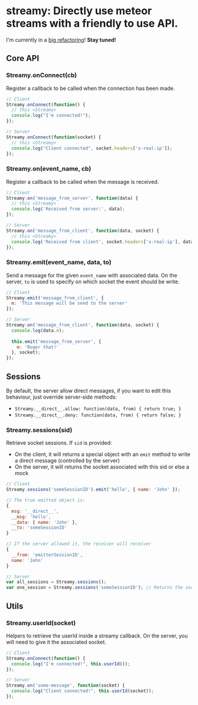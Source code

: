 # streamy: Directly use meteor streams with a friendly to use API.

I'm currently in a [big refactoring](https://github.com/YuukanOO/streamy/tree/dev)! **Stay tuned!**

## Core API

### Streamy.onConnect(cb)

Register a callback to be called when the connection has been made.

```javascript
// Client
Streamy.onConnect(function() {
  // this <Streamy>
  console.log("I'm connected!");
});

// Server
Streamy.onConnect(function(socket) {
  // this <Streamy>
  console.log("Client connected", socket.headers['x-real-ip']);
});
```

### Streamy.on(event_name, cb)

Register a callback to be called when the message is received.

```javascript
// Client
Streamy.on('message_from_server', function(data) {
  // this <Streamy>
  console.log('Received from server:', data);
});

// Server
Streamy.on('message_from_client', function(data, socket) {
  // this <Streamy>
  console.log('Received from client', socket.headers['x-real-ip'], data);
});
```

### Streamy.emit(event_name, data, to)

Send a message for the given `event_name` with associated data.
On the server, `to` is used to specify on which socket the event should be write.

```javascript
// Client
Streamy.emit('message_from_client', {
  m: 'This message will be send to the server'
});

// Server
Streamy.on('message_from_client', function(data, socket) {
  console.log(data.m);
  
  this.emit('message_from_server', {
    m: 'Roger that!'
  }, socket);
});

```

## Sessions

By default, the server allow direct messages, if you want to edit this behaviour, just override server-side methods:

- `Streamy.__direct__.allow: function(data, from) { return true; }`
- `Streamy.__direct__.deny: function(data, from) { return false; }`

### Streamy.sessions(sid)

Retrieve socket sessions. If `sid` is provided:

- On the client, it will returns a special object with an `emit` method to write a direct message (controlled by the server)
- On the server, it will returns the socket associated with this sid or else a mock

```javascript
// Client
Streamy.sessions('someSessionID').emit('hello', { name: 'John' });

// The true emitted object is:
{
  msg: '__direct__',
  __msg: 'hello',
  __data: { name: 'John' },
  __to: 'someSessionID'
}

// If the server allowed it, the receiver will receiver
{
  __from: 'emitterSessionID',
  name: 'John'
}

// Server
var all_sessions = Streamy.sessions();
var one_session = Streamy.sessions('someSessionID'); // Returns the socket
```

## Utils

### Streamy.userId(socket)

Helpers to retrieve the userId inside a streamy callback. On the server, you will need to give it the associated socket.

```javascript
// Client
Streamy.onConnect(function() {
  console.log("I'm connected!", this.userId());
});

// Server
Streamy.on('some-message', function(socket) {
  console.log("Client connected!", this.userId(socket));
});
```